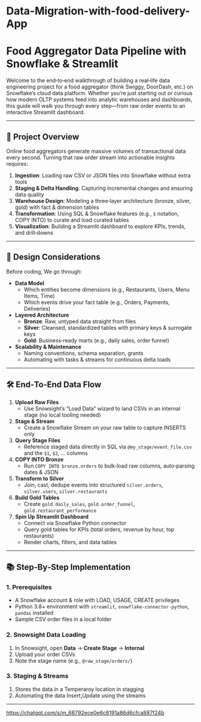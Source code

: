 # Data-Migration-with-food-delivery-App

# Food Aggregator Data Pipeline with Snowflake & Streamlit

Welcome to the end‑to‑end walkthrough of building a real‑life data engineering project for a food aggregator (think Swiggy, DoorDash, etc.) on Snowflake’s cloud data platform. Whether you’re just starting out or curious how modern OLTP systems feed into analytic warehouses and dashboards, this guide will walk you through every step—from raw order events to an interactive Streamlit dashboard.  

----------------------------------------------------------------------------------------------------------------------------------------------------------------------------------------

## 🚀 Project Overview

Online food aggregators generate massive volumes of transactional data every second. Turning that raw order stream into actionable insights requires:
1. **Ingestion**: Loading raw CSV or JSON files into Snowflake without extra tools  
2. **Staging & Delta Handling**: Capturing incremental changes and ensuring data quality  
3. **Warehouse Design**: Modeling a three‑layer architecture (bronze, silver, gold) with fact & dimension tables  
4. **Transformation**: Using SQL & Snowflake features (e.g., `$` notation, COPY INTO) to curate and load curated tables  
5. **Visualization**: Building a Streamlit dashboard to explore KPIs, trends, and drill‑downs


----------------------------------------------------------------------------------------------------------------------------------------------------------------------------------------


## 📐 Design Considerations

Before coding, We go through:
- **Data Model**  
  - Which entities become dimensions (e.g., Restaurants, Users, Menu Items, Time)  
  - Which events drive your fact table (e.g., Orders, Payments, Deliveries)  
- **Layered Architecture**  
  - **Bronze**: Raw, untyped data straight from files  
  - **Silver**: Cleansed, standardized tables with primary keys & surrogate keys  
  - **Gold**: Business‑ready marts (e.g., daily sales, order funnel)  
- **Scalability & Maintenance**  
  - Naming conventions, schema separation, grants  
  - Automating with tasks & streams for continuous delta loads  


----------------------------------------------------------------------------------------------------------------------------------------------------------------------------------------


## 🛠️ End‑To‑End Data Flow

1. **Upload Raw Files**  
   - Use Snowsight’s “Load Data” wizard to land CSVs in an internal stage (no local tooling needed)  
2. **Stage & Stream**  
   - Create a Snowflake Stream on your raw table to capture INSERTS only  
3. **Query Stage Files**  
   - Reference staged data directly in SQL via `@my_stage/event_file.csv` and the `$1`, `$2`, … columns  
4. **COPY INTO Bronze**  
   - Run `COPY INTO bronze.orders` to bulk‑load raw columns, auto‑parsing dates & JSON  
5. **Transform to Silver**  
   - Join, cast, dedupe events into structured `silver.orders`, `silver.users`, `silver.restaurants`  
6. **Build Gold Tables**  
   - Create `gold.daily_sales`, `gold.order_funnel`, `gold.restaurant_performance`  
7. **Spin Up Streamlit Dashboard**  
   - Connect via Snowflake Python connector  
   - Query gold tables for KPIs (total orders, revenue by hour, top restaurants)  
   - Render charts, filters, and data tables  



----------------------------------------------------------------------------------------------------------------------------------------------------------------------------------------


## 📚 Step‑By‑Step Implementation

### 1. Prerequisites
- A Snowflake account & role with LOAD, USAGE, CREATE privileges  
- Python 3.8+ environment with `streamlit`, `snowflake‑connector‑python`, `pandas` installed  
- Sample CSV order files in a local folder  

### 2. Snowsight Data Loading
1. In Snowsight, open **Data** → **Create Stage** → **Internal**  
2. Upload your order CSVs  
3. Note the stage name (e.g., `@raw_stage/orders/`)  

### 3. Staging & Streams
1. Stores the data in a Temperaroy location in stagging
2. Automating the data Insert,Update using the streams


----------------------------------------------------------------------------------------------------------------------------------------------------------------------------------------

https://chatgpt.com/s/m_68792ece0e6c8191a86d6cfca887f24b
